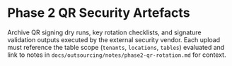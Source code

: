 # Phase 2 QR Security Artefacts

Archive QR signing dry runs, key rotation checklists, and signature validation outputs executed by the external security vendor. Each upload must reference the table scope (`tenants`, `locations`, `tables`) evaluated and link to notes in `docs/outsourcing/notes/phase2-qr-rotation.md` for context.
